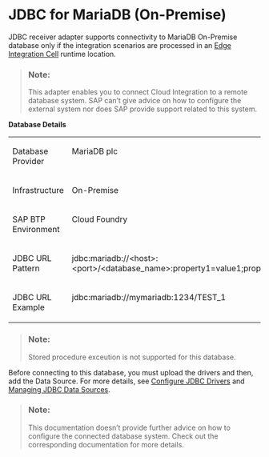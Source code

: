 <!-- loio1cfb5124d5364617af4c6523af9c8c70 -->

# JDBC for MariaDB \(On-Premise\)

JDBC receiver adapter supports connectivity to MariaDB On-Premise database only if the integration scenarios are processed in an [Edge Integration Cell](../setting-up-and-managing-edge-integration-cell-8f7abc2.md) runtime location.

> ### Note:  
> This adapter enables you to connect Cloud Integration to a remote database system. SAP can’t give advice on how to configure the external system nor does SAP provide support related to this system.

**Database Details**


<table>
<tr>
<td valign="top">

Database Provider

</td>
<td valign="top">

MariaDB plc

</td>
</tr>
<tr>
<td valign="top">

Infrastructure

</td>
<td valign="top">

On-Premise

</td>
</tr>
<tr>
<td valign="top">

SAP BTP Environment

</td>
<td valign="top">

Cloud Foundry

</td>
</tr>
<tr>
<td valign="top">

JDBC URL Pattern

</td>
<td valign="top">

jdbc:mariadb://<host\>:<port\>/<database\_name\>:property1=value1;property2=value2;...

</td>
</tr>
<tr>
<td valign="top">

JDBC URL Example

</td>
<td valign="top">

jdbc:mariadb://mymariadb:1234/TEST\_1

</td>
</tr>
</table>

> ### Note:  
> Stored procedure exceution is not supported for this database.

Before connecting to this database, you must upload the drivers and then, add the Data Source. For more details, see [Configure JDBC Drivers](configure-jdbc-drivers-77c7d95.md) and [Managing JDBC Data Sources](managing-jdbc-data-sources-4c873fa.md).

> ### Note:  
> This documentation doesn’t provide further advice on how to configure the connected database system. Check out the corresponding documentation for more details.

